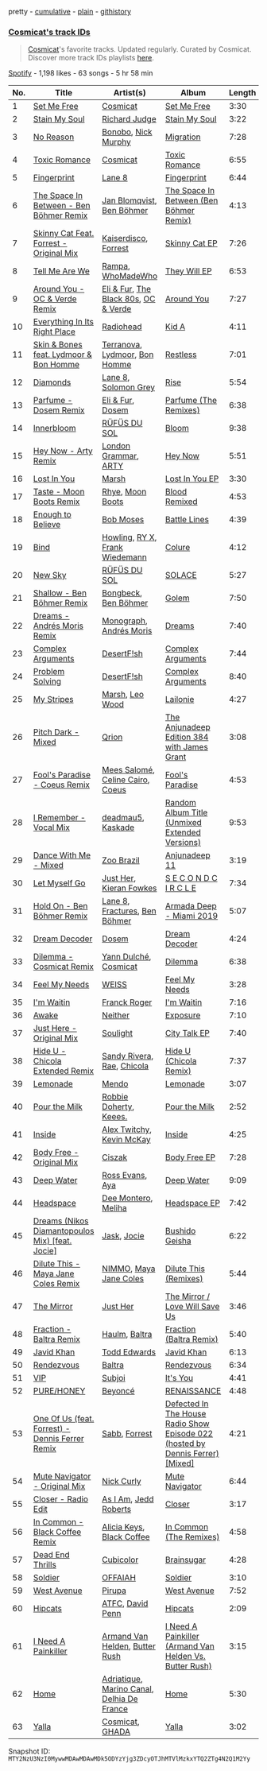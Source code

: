 pretty - [cumulative](/playlists/cumulative/37i9dQZF1DX7TzN3KI1wiS.md) - [plain](/playlists/plain/37i9dQZF1DX7TzN3KI1wiS) - [githistory](https://github.githistory.xyz/mackorone/spotify-playlist-archive/blob/main/playlists/plain/37i9dQZF1DX7TzN3KI1wiS)

### [Cosmicat's track IDs](https://open.spotify.com/playlist/37i9dQZF1DX7TzN3KI1wiS)

> <a href="spotify:artist:34iHrE61AX1yx8uAqNOCyU">Cosmicat</a>'s favorite tracks\. Updated regularly\. Curated by Cosmicat\. Discover more track IDs playlists <a href="spotify:genre:track\_id">here</a>.

[Spotify](https://open.spotify.com/user/spotify) - 1,198 likes - 63 songs - 5 hr 58 min

| No. | Title | Artist(s) | Album | Length |
|---|---|---|---|---|
| 1 | [Set Me Free](https://open.spotify.com/track/0JSZOH5PH1oLrOB4E1rzbp) | [Cosmicat](https://open.spotify.com/artist/34iHrE61AX1yx8uAqNOCyU) | [Set Me Free](https://open.spotify.com/album/4GpTMREyTrBVlYfKX8AYln) | 3:30 |
| 2 | [Stain My Soul](https://open.spotify.com/track/5UA2R6TF0jA5kTcKje2iRk) | [Richard Judge](https://open.spotify.com/artist/5z275L9haKWG328mm7UFd3) | [Stain My Soul](https://open.spotify.com/album/64DNchZQ1KeJKhNBhBOf3Z) | 3:22 |
| 3 | [No Reason](https://open.spotify.com/track/3aWPdd6U1xbsIEGEpUaPyQ) | [Bonobo](https://open.spotify.com/artist/0cmWgDlu9CwTgxPhf403hb), [Nick Murphy](https://open.spotify.com/artist/2Q0MyH5YMI5HPQjFjlq5g3) | [Migration](https://open.spotify.com/album/2T64N96AVfsrRFJCUXQEoZ) | 7:28 |
| 4 | [Toxic Romance](https://open.spotify.com/track/6ek1tFLTZvWd2AC1EJjqVY) | [Cosmicat](https://open.spotify.com/artist/34iHrE61AX1yx8uAqNOCyU) | [Toxic Romance](https://open.spotify.com/album/2pRIzHq6pqMtaIQ5HVLmB6) | 6:55 |
| 5 | [Fingerprint](https://open.spotify.com/track/1Hy3CoHThqF0NBSmkmeR21) | [Lane 8](https://open.spotify.com/artist/27gtK7m9vYwCyJ04zz0kIb) | [Fingerprint](https://open.spotify.com/album/1VsvNunss80y4GmqT4dr1j) | 6:44 |
| 6 | [The Space In Between \- Ben Böhmer Remix](https://open.spotify.com/track/6QcU4iwfLjjsrW7zsqyc1D) | [Jan Blomqvist](https://open.spotify.com/artist/5wMlMjOLeJfS5DfxqGfm83), [Ben Böhmer](https://open.spotify.com/artist/5tDjiBYUsTqzd0RkTZxK7u) | [The Space In Between \(Ben Böhmer Remix\)](https://open.spotify.com/album/3ZUWJDZMPXc7e3UArYU357) | 4:13 |
| 7 | [Skinny Cat Feat\. Forrest \- Original Mix](https://open.spotify.com/track/2tkxOb7MHFbZjHs0mZI0VS) | [Kaiserdisco](https://open.spotify.com/artist/2lPXenWgbh51R950CMdk6i), [Forrest](https://open.spotify.com/artist/1lQ4MIAHlKeAEKEJXfOZN3) | [Skinny Cat EP](https://open.spotify.com/album/4lLxXV5iDr2iUvjzK1bCHR) | 7:26 |
| 8 | [Tell Me Are We](https://open.spotify.com/track/7q8xVdmpBJHNOA6pZq1Hhw) | [Rampa](https://open.spotify.com/artist/08jywfUS0hp8XYlYs0cvz8), [WhoMadeWho](https://open.spotify.com/artist/50Lr1puweM1hFsF1LpIZLM) | [They Will EP](https://open.spotify.com/album/0Q774PS7DkrMtDIAs27cWQ) | 6:53 |
| 9 | [Around You \- OC & Verde Remix](https://open.spotify.com/track/2IF60kSZBtBpbfNjLHVNui) | [Eli & Fur](https://open.spotify.com/artist/5CkVLGKUJkIc1pmSk10QP4), [The Black 80s](https://open.spotify.com/artist/5cYxob4Dt5P2jCTKvZULxW), [OC & Verde](https://open.spotify.com/artist/6wdPgZR2SnhEJ6DJ8L37lc) | [Around You](https://open.spotify.com/album/1nxUMRWZAJJdh02imPEa6r) | 7:27 |
| 10 | [Everything In Its Right Place](https://open.spotify.com/track/2kRFrWaLWiKq48YYVdGcm8) | [Radiohead](https://open.spotify.com/artist/4Z8W4fKeB5YxbusRsdQVPb) | [Kid A](https://open.spotify.com/album/6GjwtEZcfenmOf6l18N7T7) | 4:11 |
| 11 | [Skin & Bones feat\. Lydmoor & Bon Homme](https://open.spotify.com/track/2055wOcQgZovqaQkw5Ysnn) | [Terranova](https://open.spotify.com/artist/5ZrGK55yglfGEOvnB2japP), [Lydmoor](https://open.spotify.com/artist/0zQINzMtshHtPMnquYdY8d), [Bon Homme](https://open.spotify.com/artist/26medj5lDSbOxPHWBgDxL8) | [Restless](https://open.spotify.com/album/4yo6etaXX7ZEw8nvNkTxiL) | 7:01 |
| 12 | [Diamonds](https://open.spotify.com/track/2IpfiNS4x20FJ5qKTHWaJ3) | [Lane 8](https://open.spotify.com/artist/27gtK7m9vYwCyJ04zz0kIb), [Solomon Grey](https://open.spotify.com/artist/7pCfNMcSlUWQgBXbyoEcyO) | [Rise](https://open.spotify.com/album/0lf36j9fSShEB9w8dN4sJn) | 5:54 |
| 13 | [Parfume \- Dosem Remix](https://open.spotify.com/track/2WArrNYSGENpRw4jJXc5GH) | [Eli & Fur](https://open.spotify.com/artist/5CkVLGKUJkIc1pmSk10QP4), [Dosem](https://open.spotify.com/artist/0zmnkCTbAxYsZAMIqXEzfS) | [Parfume \(The Remixes\)](https://open.spotify.com/album/5PNqUnTaHR8mhz6TU4NiX9) | 6:38 |
| 14 | [Innerbloom](https://open.spotify.com/track/5GXeNbxOEbd7sKrbsVLVVx) | [RÜFÜS DU SOL](https://open.spotify.com/artist/5Pb27ujIyYb33zBqVysBkj) | [Bloom](https://open.spotify.com/album/1SR9xhoYg57S95GDFpyQGT) | 9:38 |
| 15 | [Hey Now \- Arty Remix](https://open.spotify.com/track/12gjBBbJf17G2b1EOS9rT9) | [London Grammar](https://open.spotify.com/artist/3Bd1cgCjtCI32PYvDC3ynO), [ARTY](https://open.spotify.com/artist/1rSGNXhhYuWoq9BEz5DZGO) | [Hey Now](https://open.spotify.com/album/05RsuD9HSeNbXPSxiLAlFv) | 5:51 |
| 16 | [Lost In You](https://open.spotify.com/track/2aqx6MOQxskEH5OlpTtyp2) | [Marsh](https://open.spotify.com/artist/1eucLGnPT27tdEh6MU29wp) | [Lost In You EP](https://open.spotify.com/album/2N2GUBaJpYW7xHbDU5lnHl) | 3:30 |
| 17 | [Taste \- Moon Boots Remix](https://open.spotify.com/track/1zleRNXqH73w0PpKmjdzEB) | [Rhye](https://open.spotify.com/artist/2AcUPzkVWo81vumdzeLLRN), [Moon Boots](https://open.spotify.com/artist/3cIXmCH7iNcslTbwrwS7zy) | [Blood Remixed](https://open.spotify.com/album/1AvkRISSdzC7cq7eLoS5w1) | 4:53 |
| 18 | [Enough to Believe](https://open.spotify.com/track/0fDf7Fo4Lb6DA1mmKibSNc) | [Bob Moses](https://open.spotify.com/artist/6LHsnRBUYhFyt01PdKXAF5) | [Battle Lines](https://open.spotify.com/album/42aWQU8pO4KLq2aNwidEZS) | 4:39 |
| 19 | [Bind](https://open.spotify.com/track/5SKQlsVC41xO7KLmAqqoij) | [Howling](https://open.spotify.com/artist/3WTWOrIS77vY3hkCFqTyIw), [RY X](https://open.spotify.com/artist/2KjAo6wVc9d2WcxdxSArpV), [Frank Wiedemann](https://open.spotify.com/artist/1gbnoyNZEf6K9HytIv1D94) | [Colure](https://open.spotify.com/album/1Lca0I1wv9awAPe6DNHOal) | 4:12 |
| 20 | [New Sky](https://open.spotify.com/track/29tIhq8ByVaG5GVlnS4XRL) | [RÜFÜS DU SOL](https://open.spotify.com/artist/5Pb27ujIyYb33zBqVysBkj) | [SOLACE](https://open.spotify.com/album/5Jazpq8mEgSgQs06mdwkQd) | 5:27 |
| 21 | [Shallow \- Ben Böhmer Remix](https://open.spotify.com/track/1drqut7btLgFmQROnZp6aw) | [Bongbeck](https://open.spotify.com/artist/53l0V3UXlpzeN4NYbilu9T), [Ben Böhmer](https://open.spotify.com/artist/5tDjiBYUsTqzd0RkTZxK7u) | [Golem](https://open.spotify.com/album/04o0OA8XR3cC6bjhS9rSAg) | 7:50 |
| 22 | [Dreams \- Andrés Moris Remix](https://open.spotify.com/track/2svkhVSBF4p32tFJO7wkVR) | [Monograph](https://open.spotify.com/artist/1hUrWzlFsSW1t2wtuAV231), [Andrés Moris](https://open.spotify.com/artist/5xF3czoOZ49p8AvxtYLzYy) | [Dreams](https://open.spotify.com/album/3hcrHwTTBYG1noLRR792LC) | 7:40 |
| 23 | [Complex Arguments](https://open.spotify.com/track/3ZggU826FUTTtULnRK8Jxh) | [DesertF!sh](https://open.spotify.com/artist/29X0HFICNL1YoQJmrWZwOL) | [Complex Arguments](https://open.spotify.com/album/6AGVrf6jDZ7SNhNE6TNDSZ) | 7:44 |
| 24 | [Problem Solving](https://open.spotify.com/track/4AqJ91ZeMRROimPlwy3M3r) | [DesertF!sh](https://open.spotify.com/artist/29X0HFICNL1YoQJmrWZwOL) | [Complex Arguments](https://open.spotify.com/album/6AGVrf6jDZ7SNhNE6TNDSZ) | 8:40 |
| 25 | [My Stripes](https://open.spotify.com/track/5yDZJIh6e5W7WrPbv5xmTv) | [Marsh](https://open.spotify.com/artist/1eucLGnPT27tdEh6MU29wp), [Leo Wood](https://open.spotify.com/artist/58vAPzbpMZAVTHWA1KT68B) | [Lailonie](https://open.spotify.com/album/64rbCcTc040ycORN0NDJHX) | 4:27 |
| 26 | [Pitch Dark \- Mixed](https://open.spotify.com/track/3G12GW0zAdAMXy92G7AS0M) | [Qrion](https://open.spotify.com/artist/0bGDTQ78MVgI5Snqo9KJZw) | [The Anjunadeep Edition 384 with James Grant](https://open.spotify.com/album/4GTGlZ3hTvDzr3PBjqr0xX) | 3:08 |
| 27 | [Fool's Paradise \- Coeus Remix](https://open.spotify.com/track/59udGSFO8Orkp1sk4IUDJs) | [Mees Salomé](https://open.spotify.com/artist/3vcY5vaGqSQF6UA9N2iC4L), [Celine Cairo](https://open.spotify.com/artist/2icndAD2G5umAWdgrARONR), [Coeus](https://open.spotify.com/artist/7yibHBJHi3LZD0uvWAdyya) | [Fool's Paradise](https://open.spotify.com/album/6qoaDG5ekvwX7ekDPDfCfO) | 4:53 |
| 28 | [I Remember \- Vocal Mix](https://open.spotify.com/track/24oJ33zUPIfFXVfc39g7E6) | [deadmau5](https://open.spotify.com/artist/2CIMQHirSU0MQqyYHq0eOx), [Kaskade](https://open.spotify.com/artist/6TQj5BFPooTa08A7pk8AQ1) | [Random Album Title \(Unmixed Extended Versions\)](https://open.spotify.com/album/1vN0ln5O00vAWe5FEmUUst) | 9:53 |
| 29 | [Dance With Me \- Mixed](https://open.spotify.com/track/4R2CPwLVEWTpDrY4mEPktq) | [Zoo Brazil](https://open.spotify.com/artist/7KXpXc29g9x7kFBnM2HcrM) | [Anjunadeep 11](https://open.spotify.com/album/2uHQPZyOyrGjqaNR1V9FQE) | 3:19 |
| 30 | [Let Myself Go](https://open.spotify.com/track/22LRhJPi9KHEdoyJh6oEeY) | [Just Her](https://open.spotify.com/artist/6SI2JOqTJwLVX63w28PxoL), [Kieran Fowkes](https://open.spotify.com/artist/2V01K4FD01MOv7eLqQMitQ) | [S E C O N D C I R C L E](https://open.spotify.com/album/3s5GEtGw0QYg2W7wdF3Gh8) | 7:34 |
| 31 | [Hold On \- Ben Böhmer Remix](https://open.spotify.com/track/3IBZef3HMEggoajpef5SAx) | [Lane 8](https://open.spotify.com/artist/27gtK7m9vYwCyJ04zz0kIb), [Fractures](https://open.spotify.com/artist/7sjRnhONmeFL1tmlUvdq70), [Ben Böhmer](https://open.spotify.com/artist/5tDjiBYUsTqzd0RkTZxK7u) | [Armada Deep \- Miami 2019](https://open.spotify.com/album/0vcV5JAf8O9kWC01y31HgT) | 5:07 |
| 32 | [Dream Decoder](https://open.spotify.com/track/0mlLyI9KJlsLYKDgrnOk4z) | [Dosem](https://open.spotify.com/artist/0zmnkCTbAxYsZAMIqXEzfS) | [Dream Decoder](https://open.spotify.com/album/7jBVnhCvKaIRnrMyhkUGGM) | 4:24 |
| 33 | [Dilemma \- Cosmicat Remix](https://open.spotify.com/track/6dv0ofGWY0YknytFY8YAaK) | [Yann Dulché](https://open.spotify.com/artist/3nwRuGy89k5VNpuGMQi8co), [Cosmicat](https://open.spotify.com/artist/34iHrE61AX1yx8uAqNOCyU) | [Dilemma](https://open.spotify.com/album/40GUVPdJL3pyqQSuCzetdp) | 6:38 |
| 34 | [Feel My Needs](https://open.spotify.com/track/7nionv2ijjqUlg9m5iWPTc) | [WEISS](https://open.spotify.com/artist/0FBRY66KVaAiddGVefikLB) | [Feel My Needs](https://open.spotify.com/album/1DhXzsPrJjFpwOKRPV2Hpu) | 3:28 |
| 35 | [I'm Waitin](https://open.spotify.com/track/6f3Y2l9NF0jLIhhfP0vMlD) | [Franck Roger](https://open.spotify.com/artist/3MufUuGHNXVyi1kuL4mCdL) | [I'm Waitin](https://open.spotify.com/album/3muljk0lmX8hPVH4INunXg) | 7:16 |
| 36 | [Awake](https://open.spotify.com/track/0VQcfWi6k4kLOXyOW7YcJO) | [Neither](https://open.spotify.com/artist/7HBVMS57dTJTvNbg6VZ0Nd) | [Exposure](https://open.spotify.com/album/7CdyCtnFb6zI5RIZDaF6yH) | 7:10 |
| 37 | [Just Here \- Original Mix](https://open.spotify.com/track/1ntiroVm7Jx99nBTNqyh56) | [Soulight](https://open.spotify.com/artist/4r1UuSBWD05Nxxd0cGFM9T) | [City Talk EP](https://open.spotify.com/album/6Tcd7QW7d56EsvpE9ptScP) | 7:40 |
| 38 | [Hide U \- Chicola Extended Remix](https://open.spotify.com/track/311TzZVI8ueT6v8xBzv6an) | [Sandy Rivera](https://open.spotify.com/artist/6eChRUoyiCUCrUbwbT9Jq3), [Rae](https://open.spotify.com/artist/0C5cPQYHwhyMO7DFiwCxrh), [Chicola](https://open.spotify.com/artist/07x8QDQMfr37JCWHABxxzw) | [Hide U \(Chicola Remix\)](https://open.spotify.com/album/134QsnFuI8754fuTDuLncI) | 7:37 |
| 39 | [Lemonade](https://open.spotify.com/track/3zwX8VSosclHD6kHaZPWGJ) | [Mendo](https://open.spotify.com/artist/0Vg2GA2WmLIPXILz95CS03) | [Lemonade](https://open.spotify.com/album/6Ypa5wlDkHJOFwcj9w6w5h) | 3:07 |
| 40 | [Pour the Milk](https://open.spotify.com/track/3239OdTeQMBphegyNvF8F3) | [Robbie Doherty](https://open.spotify.com/artist/2WuXRwEjXIjW5uVZOSxqYS), [Keees.](https://open.spotify.com/artist/5FzFuIi6RVngFoIwTdawDd) | [Pour the Milk](https://open.spotify.com/album/1RN9XFMVqqw4BD5dgLigpP) | 2:52 |
| 41 | [Inside](https://open.spotify.com/track/5LkVo8eiepvRG5x4MDITAO) | [Alex Twitchy](https://open.spotify.com/artist/2o1AjDSjIf7ucd606oobsg), [Kevin McKay](https://open.spotify.com/artist/07VdEUK5mf0rifGeNqs0Wg) | [Inside](https://open.spotify.com/album/1rh1LP6bXavzeo2QEsmVTk) | 4:25 |
| 42 | [Body Free \- Original Mix](https://open.spotify.com/track/2McZ6Ntes1gHxzmRA1sq9k) | [Ciszak](https://open.spotify.com/artist/6lf5XKHZHGXxHFPOKSkodA) | [Body Free EP](https://open.spotify.com/album/3xgHwrN3Kj7mBX8MBFSDbZ) | 7:28 |
| 43 | [Deep Water](https://open.spotify.com/track/6g8VPCJR5uLP3W40gi2Ctb) | [Ross Evans](https://open.spotify.com/artist/2BrHRNyq2sr6z7NYOlqf61), [Aya](https://open.spotify.com/artist/7vAiHwC7WYSWaSYLbXJaGs) | [Deep Water](https://open.spotify.com/album/16cv8zzY2Pummo6Kghq1lm) | 9:09 |
| 44 | [Headspace](https://open.spotify.com/track/1n8BpJcvDVba4C2GaMFwb8) | [Dee Montero](https://open.spotify.com/artist/46RoK8NBTMTyu23GiHqbCr), [Meliha](https://open.spotify.com/artist/1jQxjRh08iMoMSgZVKCVC5) | [Headspace EP](https://open.spotify.com/album/6BJdiMFxQQ4IpzUF6HPNSY) | 7:42 |
| 45 | [Dreams \(Nikos Diamantopoulos Mix\) \[feat\. Jocie\]](https://open.spotify.com/track/362KsoQWhI3Fa3khQjSzjX) | [Jask](https://open.spotify.com/artist/5MUTcygkFH3iAtbftR4yjf), [Jocie](https://open.spotify.com/artist/66cVzks40zf9YSar72vBQW) | [Bushido Geisha](https://open.spotify.com/album/4bbbbmjxWxRi6JbYKjWmZC) | 6:22 |
| 46 | [Dilute This \- Maya Jane Coles Remix](https://open.spotify.com/track/77yvtbfjc4lhejCtO34qKi) | [NIMMO](https://open.spotify.com/artist/76MojWoWNPzzKdrEspy5sl), [Maya Jane Coles](https://open.spotify.com/artist/6TshTCYwh9ySzOO6Jy4Ux2) | [Dilute This \(Remixes\)](https://open.spotify.com/album/7GRbhSHxRyuLRHJi5LYCP4) | 5:44 |
| 47 | [The Mirror](https://open.spotify.com/track/5PITyaqrRlxmJ9QLrbMRB5) | [Just Her](https://open.spotify.com/artist/6SI2JOqTJwLVX63w28PxoL) | [The Mirror / Love Will Save Us](https://open.spotify.com/album/2AdoRAkIUfACck0uur0saF) | 3:46 |
| 48 | [Fraction \- Baltra Remix](https://open.spotify.com/track/4M9TCi4bVvnpvv8ngc49Zw) | [Haulm](https://open.spotify.com/artist/6a0Kn7yto6kNqngYq9fC21), [Baltra](https://open.spotify.com/artist/2tEyBfwGBfQgLXeAJW0MgC) | [Fraction \(Baltra Remix\)](https://open.spotify.com/album/0nn1Og3OyWMtv2se8zf90w) | 5:40 |
| 49 | [Javid Khan](https://open.spotify.com/track/1QbDFXJvKeCFylANIY5KqE) | [Todd Edwards](https://open.spotify.com/artist/6MFopqejpmTUUZlcRmGzgg) | [Javid Khan](https://open.spotify.com/album/2LyhoOvgIVefs17hCiIKQJ) | 6:13 |
| 50 | [Rendezvous](https://open.spotify.com/track/2veLnenW3fky3BBOKWFfwH) | [Baltra](https://open.spotify.com/artist/2tEyBfwGBfQgLXeAJW0MgC) | [Rendezvous](https://open.spotify.com/album/5EvhOZgGd0Iz4aONhMj0fY) | 6:34 |
| 51 | [VIP](https://open.spotify.com/track/1ZrCQtuN4BQBkCXxOzlIWz) | [Subjoi](https://open.spotify.com/artist/5yP54uGWok9LAIYdH7tz5p) | [It's You](https://open.spotify.com/album/5O7SS1r3GTrLWiPYVYLMQ7) | 4:41 |
| 52 | [PURE/HONEY](https://open.spotify.com/track/4DByEumlGTZKSzuVEZ35eo) | [Beyoncé](https://open.spotify.com/artist/6vWDO969PvNqNYHIOW5v0m) | [RENAISSANCE](https://open.spotify.com/album/6FJxoadUE4JNVwWHghBwnb) | 4:48 |
| 53 | [One Of Us \(feat\. Forrest\) \- Dennis Ferrer Remix](https://open.spotify.com/track/6iaeP583gh9MQKQC2VAcTf) | [Sabb](https://open.spotify.com/artist/19F8sVMnf7QTOq8j52wWJY), [Forrest](https://open.spotify.com/artist/1lQ4MIAHlKeAEKEJXfOZN3) | [Defected In The House Radio Show Episode 022 \(hosted by Dennis Ferrer\) \[Mixed\]](https://open.spotify.com/album/5CZeuqwmr5snNgwZu7143j) | 4:21 |
| 54 | [Mute Navigator \- Original Mix](https://open.spotify.com/track/537Ur1uhDs6fkpoOQmklwe) | [Nick Curly](https://open.spotify.com/artist/5WI60lKXG4mP2OPyt8pyQ2) | [Mute Navigator](https://open.spotify.com/album/3TMmIoCdNazxjcXEw7azVq) | 6:44 |
| 55 | [Closer \- Radio Edit](https://open.spotify.com/track/6YKW4wcIDefjPzaB5XEpeS) | [As I Am](https://open.spotify.com/artist/6xq703R9S1pfnUYv8npQTU), [Jedd Roberts](https://open.spotify.com/artist/3Fb5rkZb1joETygPJsBF6V) | [Closer](https://open.spotify.com/album/0PdouvNAaoaniNawGgdsaC) | 3:17 |
| 56 | [In Common \- Black Coffee Remix](https://open.spotify.com/track/45gbor15xy5IXj2P5oXQNf) | [Alicia Keys](https://open.spotify.com/artist/3DiDSECUqqY1AuBP8qtaIa), [Black Coffee](https://open.spotify.com/artist/6wMr4zKPrrR0UVz08WtUWc) | [In Common \(The Remixes\)](https://open.spotify.com/album/7K0eeA5BaamKDiTZ8mm05D) | 4:58 |
| 57 | [Dead End Thrills](https://open.spotify.com/track/2Xmit6pfemEgNkcV9okUzH) | [Cubicolor](https://open.spotify.com/artist/4nMIbZxtt1kWqUZ8VNKvjU) | [Brainsugar](https://open.spotify.com/album/2kywoxchFPj8Xa5odjG4GV) | 4:28 |
| 58 | [Soldier](https://open.spotify.com/track/2gmjeSpQI7dvGLLcsu6SQq) | [OFFAIAH](https://open.spotify.com/artist/2E1NFr5AeEGUJkLUUsWCAO) | [Soldier](https://open.spotify.com/album/2zF9dHUmB0BgzdxP2uKt49) | 3:10 |
| 59 | [West Avenue](https://open.spotify.com/track/5Yv8a3bhttCrxOtwgyfLep) | [Pirupa](https://open.spotify.com/artist/4UReeTRXK8iKWTmTWMRU60) | [West Avenue](https://open.spotify.com/album/3x1eX6GNGxw2FE3yep22t2) | 7:52 |
| 60 | [Hipcats](https://open.spotify.com/track/38HvJkH21S2bRciZHohv68) | [ATFC](https://open.spotify.com/artist/04L4Y7Hkc1fULKhFbTnSSs), [David Penn](https://open.spotify.com/artist/5kA0fIY29Fnfu4U2I2xvki) | [Hipcats](https://open.spotify.com/album/3gwYl0xcZBA6UafqvuMRTZ) | 2:09 |
| 61 | [I Need A Painkiller](https://open.spotify.com/track/6K43zu0UqLQSj3T6nNOeH5) | [Armand Van Helden](https://open.spotify.com/artist/3cQA9WH8liZfeja1DxcDYE), [Butter Rush](https://open.spotify.com/artist/4qfT9FLvhtokwy0BGlEVQo) | [I Need A Painkiller \(Armand Van Helden Vs\. Butter Rush\)](https://open.spotify.com/album/0dTCxYvPkt9AbZ3oqHI2CJ) | 3:15 |
| 62 | [Home](https://open.spotify.com/track/6jYXP1jrYIHkEYglFgeL2Q) | [Adriatique](https://open.spotify.com/artist/02DWGcShQivFepRvGJ7xhB), [Marino Canal](https://open.spotify.com/artist/6qdVbTc8Uvy0VJyDZbYTd8), [Delhia De France](https://open.spotify.com/artist/7A4TdwdnxfR9auD1yAmpWD) | [Home](https://open.spotify.com/album/146ZQxIBQIyEOA2oCLGD1c) | 5:30 |
| 63 | [Yalla](https://open.spotify.com/track/1CkOrhvpzg86QIYD0ArBht) | [Cosmicat](https://open.spotify.com/artist/34iHrE61AX1yx8uAqNOCyU), [GHADA](https://open.spotify.com/artist/6wZOKFHZq2F5TbL5L8KI5O) | [Yalla](https://open.spotify.com/album/7aDGYTUYhb57ivzf6LMncN) | 3:02 |

Snapshot ID: `MTY2NzU3NzI0MywwMDAwMDAwMDk5ODYzYjg3ZDcyOTJhMTVlMzkxYTQ2ZTg4N2Q1M2Yy`
